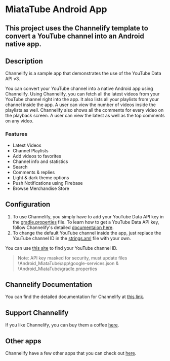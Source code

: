 
# MiataTube Android App
## This project uses the Channelify template to convert a YouTube channel into an Android native app.


## Description

Channelify is a sample app that demonstrates the use of the YouTube Data API v3.

You can convert your YouTube channel into a native Android app using Channelify. Using Channelify, you can fetch all the latest videos from your YouTube channel right into the app. It also lists all your playlists from your channel inside the app. A user can view the number of videos inside the playlists as well. Channelify also shows all the comments for every video on the playback screen. A user can view the latest as well as the top comments on any video.

### Features

* Latest Videos
* Channel Playlists
* Add videos to favorites
* Channel info and statistics
* Search
* Comments & replies
* Light & dark theme options
* Push Notifications using Firebase
* Browse Merchandise Store

## Configuration

1. To use Channelify, you simply have to add your YouTube Data API key in the <a href="gradle.properties">gradle.properties</a> file. To learn how to get a YouTube Data API key, follow Channelify's detailed <a href="https://channelify.aculix.com/docs">documentaion here</a>.
2. To change the default YouTube channel inside the app, just replace the YouTube channel ID in the <a href="app/src/main/res/values/strings.xml">strings.xml</a> file with your own.

You can use <a href="https://commentpicker.com/youtube-channel-id.php">this site</a> to find your YouTube channel ID.

> Note: API key masked for security, must update files \Android_MiataTube\app\google-services.json & \Android_MiataTube\gradle.properties


## Channelify Documentation

You can find the detailed documentation for Channelify at <a href="https://channelify.aculix.com/docs">this link</a>.

## Support Channelify

If you like Channelify, you can buy them a coffee <a href="https://ko-fi.com/aculix">here</a>.

## Other apps

Channelify have a few other apps that you can check out <a href="https://play.google.com/store/apps/dev?id=8784124228561333652">here</a>.
